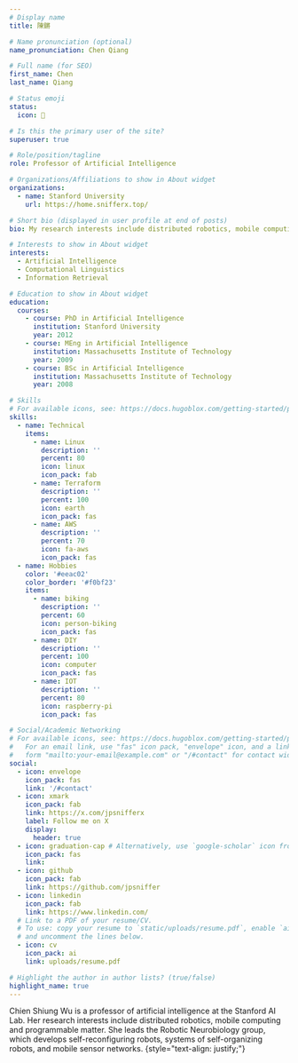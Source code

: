 ```yaml
---
# Display name
title: 陳鏘

# Name pronunciation (optional)
name_pronunciation: Chen Qiang

# Full name (for SEO)
first_name: Chen
last_name: Qiang

# Status emoji
status:
  icon: 🚀

# Is this the primary user of the site?
superuser: true

# Role/position/tagline
role: Professor of Artificial Intelligence

# Organizations/Affiliations to show in About widget
organizations:
  - name: Stanford University
    url: https://home.snifferx.top/

# Short bio (displayed in user profile at end of posts)
bio: My research interests include distributed robotics, mobile computing and programmable matter.

# Interests to show in About widget
interests:
  - Artificial Intelligence
  - Computational Linguistics
  - Information Retrieval

# Education to show in About widget
education:
  courses:
    - course: PhD in Artificial Intelligence
      institution: Stanford University
      year: 2012
    - course: MEng in Artificial Intelligence
      institution: Massachusetts Institute of Technology
      year: 2009
    - course: BSc in Artificial Intelligence
      institution: Massachusetts Institute of Technology
      year: 2008

# Skills
# For available icons, see: https://docs.hugoblox.com/getting-started/page-builder/#icons
skills:
  - name: Technical
    items:
      - name: Linux
        description: ''
        percent: 80
        icon: linux
        icon_pack: fab
      - name: Terraform
        description: ''
        percent: 100
        icon: earth
        icon_pack: fas
      - name: AWS
        description: ''
        percent: 70
        icon: fa-aws
        icon_pack: fas
  - name: Hobbies
    color: '#eeac02'
    color_border: '#f0bf23'
    items:
      - name: biking
        description: ''
        percent: 60
        icon: person-biking
        icon_pack: fas
      - name: DIY
        description: ''
        percent: 100
        icon: computer
        icon_pack: fas
      - name: IOT
        description: ''
        percent: 80
        icon: raspberry-pi
        icon_pack: fas

# Social/Academic Networking
# For available icons, see: https://docs.hugoblox.com/getting-started/page-builder/#icons
#   For an email link, use "fas" icon pack, "envelope" icon, and a link in the
#   form "mailto:your-email@example.com" or "/#contact" for contact widget.
social:
  - icon: envelope
    icon_pack: fas
    link: '/#contact'
  - icon: xmark
    icon_pack: fab
    link: https://x.com/jpsnifferx
    label: Follow me on X
    display:
      header: true
  - icon: graduation-cap # Alternatively, use `google-scholar` icon from `ai` icon pack
    icon_pack: fas
    link: 
  - icon: github
    icon_pack: fab
    link: https://github.com/jpsniffer
  - icon: linkedin
    icon_pack: fab
    link: https://www.linkedin.com/
  # Link to a PDF of your resume/CV.
  # To use: copy your resume to `static/uploads/resume.pdf`, enable `ai` icons in `params.yaml`,
  # and uncomment the lines below.
  - icon: cv
    icon_pack: ai
    link: uploads/resume.pdf

# Highlight the author in author lists? (true/false)
highlight_name: true
---
```


Chien Shiung Wu is a professor of artificial intelligence at the Stanford AI Lab. Her research interests include distributed robotics, mobile computing and programmable matter. She leads the Robotic Neurobiology group, which develops self-reconfiguring robots, systems of self-organizing robots, and mobile sensor networks.
{style="text-align: justify;"}
